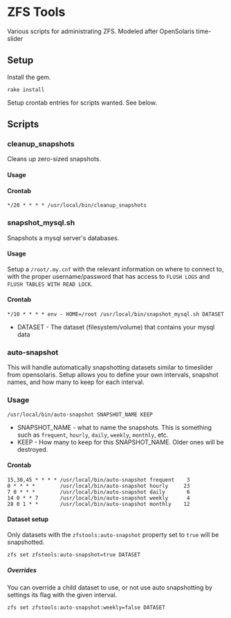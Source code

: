 # ZFS Tools

Various scripts for administrating ZFS. Modeled after OpenSolaris time-slider

## Setup

Install the gem.

    rake install

Setup crontab entries for scripts wanted. See below.

## Scripts

### cleanup_snapshots

Cleans up zero-sized snapshots.

#### Usage

#### Crontab

    */20 * * * * /usr/local/bin/cleanup_snapshots

### snapshot_mysql.sh

Snapshots a mysql server's databases.

#### Usage

Setup a `/root/.my.cnf` with the relevant information on where to connect to, with the proper username/password that has access to `FLUSH LOGS` and `FLUSH TABLES WITH READ LOCK`.

#### Crontab

    */10 * * * * env - HOME=/root /usr/local/bin/snapshot_mysql.sh DATASET

* DATASET - The dataset (filesystem/volume) that contains your mysql data

### auto-snapshot

This will handle automatically snapshotting datasets similar to timeslider from opensolaris. Setup allows you to define your own intervals, snapshot names, and how many to keep for each interval.

### Usage

    /usr/local/bin/auto-snapshot SNAPSHOT_NAME KEEP

* SNAPSHOT_NAME - what to name the snapshots. This is something such as `frequent`, `hourly`, `daily`, `weekly`, `monthly`, etc.
* KEEP - How many to keep for this SNAPSHOT_NAME. Older ones will be destroyed.

#### Crontab

    15,30,45 * * * * /usr/local/bin/auto-snapshot frequent    3
    0 * * * *        /usr/local/bin/auto-snapshot hourly     23
    7 0 * * *        /usr/local/bin/auto-snapshot daily       6
    14 0 * * 7       /usr/local/bin/auto-snapshot weekly      4
    28 0 1 * *       /usr/local/bin/auto-snapshot monthly    12

#### Dataset setup

Only datasets with the `zfstools:auto-snapshot` property set to `true` will be snapshotted.

    zfs set zfstools:auto-snapshot=true DATASET

##### Overrides

You can override a child dataset to use, or not use auto snapshotting by settings its flag with the given interval.

    zfs set zfstools:auto-snapshot:weekly=false DATASET
